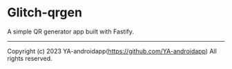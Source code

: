 # Glitch-qrgen

A simple QR generator app built with Fastify.

---

Copyright (c) 2023 YA-androidapp(https://github.com/YA-androidapp) All rights reserved.
